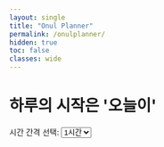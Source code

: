 ```yaml
---
layout: single
title: "Onul Planner"
permalink: /onulplanner/
hidden: true
toc: false
classes: wide
---
```


<div id="하루의 시작은 '오늘이'">
    <h1>하루의 시작은 '오늘이'</h1>
    <div id="time-selector">
        <label for="time-interval">시간 간격 선택:</label>
        <select id="time-interval">
            <option value="5">5분</option>
            <option value="15">15분</option>
            <option value="30">30분</option>
            <option value="60" selected>1시간</option>
            <option value="120">2시간</option>
        </select>
    </div>
    <div id="schedule">
        <!-- 스케줄 시간이 동적으로 추가됩니다 -->
    </div>
</div>

<script src="{{ site.baseurl }}/assets/js/onulplanner.js"></script>
<link rel="stylesheet" href="{{ site.baseurl }}/assets/css/onulplanner.css">

